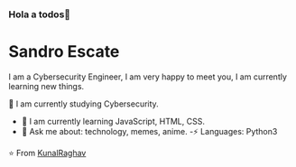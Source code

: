 ### Hola a todos👋

<!--**SandroEscate/SandroEscate** is a ✨ _special_ ✨ repository because its `README.md` (this file) appears on your GitHub profile.-->

# Sandro Escate 

I am a Cybersecurity Engineer, I am very happy to meet you, I am currently learning new things.

🔭 I am currently studying Cybersecurity.
- 🌱 I am currently learning JavaScript, HTML, CSS.
- 💬 Ask me about: technology, memes, anime.
-⚡ Languages: Python3

⭐️ From [KunalRaghav](https://github.com/SandroEscate)
